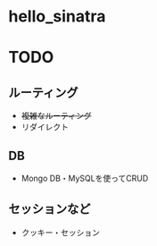 hello_sinatra
=============

# TODO

## ルーティング
* ~~複雑なルーティング~~
* リダイレクト

## DB
* Mongo DB・MySQLを使ってCRUD

## セッションなど
* クッキー・セッション

